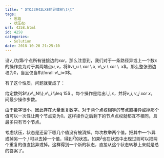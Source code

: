 ```yaml
---
title: " DTOJ3943LXE的异或树\t\t"
tags:
  - 思路
  - 状压dp
url: 4258.html
id: 4258
categories:
  - Solution
date: 2018-10-20 21:25:10
---
```


设$v\_i$为第$i$个点所有链接边的$xor$。那么注意到，我们对于一条路径异或上一个数$x$的操作变为对于其两端点$u,v$，将$v\_u \ xor \ x, v\_v \ xor \  x$。那么整张图边权为$0$，当且仅当$\\forall v\_i=0$。

有了这个性质，问题就变成了：

给定数列$\\{v\_N\\},v\_i \\leq 15$ 。每个操作是给出$i,j,x$，并将$v\_i,v\_j \ xor \ x$。问最少操作步数。

由于数字很小，因此存在大量重复数字。对于两个点权相等的节点直接异或掉那个值可以一次性让两个节点变为$0$。这样操作之后剩下的节点点权就都互不相同，且最多只有$15$个节点。

考虑状压，状态是还留下哪几个值没有被消掉。每次枚举两个值，把其中一个$i$异或掉另一个 $j$ 可以去掉一个值，得到$i^j$的状态。如果$i^j$也在状态中出现过则可以把两个重复的值直接异或掉。这样得到一个新的状态，直接从这个状态转移上来就是总的答案了。